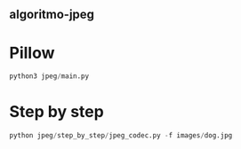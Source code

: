 ## algoritmo-jpeg

# Pillow 
```python
python3 jpeg/main.py  
```

# Step by step 
```python
python jpeg/step_by_step/jpeg_codec.py -f images/dog.jpg
```
